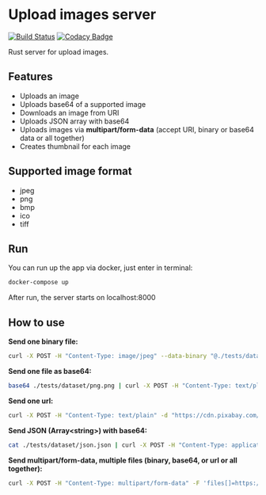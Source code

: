 # Upload images server

[![Build Status](https://travis-ci.org/ChugunovRoman/uploadImages.svg?branch=master)](https://travis-ci.org/ChugunovRoman/uploadImages)
[![Codacy Badge](https://api.codacy.com/project/badge/Grade/30055259fcc84fd0a2e7c7adf5f69c39)](https://www.codacy.com/manual/ChugunovRoman/uploadImages?utm_source=github.com&amp;utm_medium=referral&amp;utm_content=ChugunovRoman/uploadImages&amp;utm_campaign=Badge_Grade)

Rust server for upload images.

## Features
*   Uploads an image
*   Uploads base64 of a supported image
*   Downloads an image from URI
*   Uploads JSON array with base64
*   Uploads images via **multipart/form-data** (accept URI, binary or base64 data or all together)
*   Creates thumbnail for each image

## Supported image format
*   jpeg
*   png
*   bmp
*   ico
*   tiff

## Run
You can run up the app via docker, just enter in terminal:
```bash
docker-compose up
```
After run, the server starts on localhost:8000

## How to use

**Send one binary file:**
```bash
curl -X POST -H "Content-Type: image/jpeg" --data-binary "@./tests/dataset/jpg.jpg" http://localhost:8000/api/v1/images/upload
```

**Send one file as base64:**
```bash
base64 ./tests/dataset/png.png | curl -X POST -H "Content-Type: text/plain" -d @- http://localhost:8000/api/v1/images/upload
```

**Send one url:**
```bash
curl -X POST -H "Content-Type: text/plain" -d "https://cdn.pixabay.com/photo/2018/01/14/23/12/nature-3082832_960_720.jpg" http://localhost:8000/api/v1/images/upload
```

**Send JSON (Array\<string\>) with base64:**
```bash
cat ./tests/dataset/json.json | curl -X POST -H "Content-Type: application/json" -d @- http://localhost:8000/api/v1/images/upload
```

**Send multipart/form-data, multiple files (binary, base64, or url or all together):**
```bash
curl -X POST -H "Content-Type: multipart/form-data" -F 'files[]=https://cdn.pixabay.com/photo/2018/01/14/23/12/nature-3082832_960_720.jpg' -F 'files[]=@./tests/dataset/png.png' -F "files[]=`cat ./tests/dataset/jpg.base64`"  http://localhost:8000/api/v1/images/upload
```
